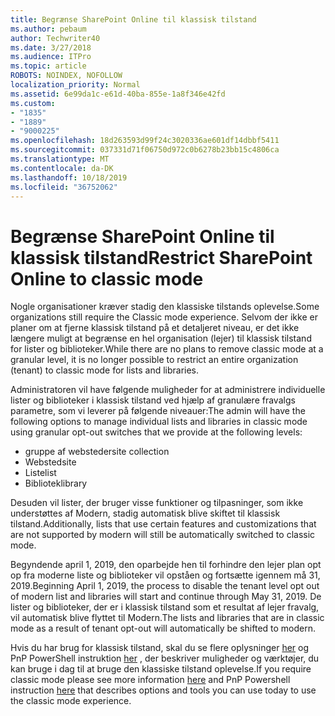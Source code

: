 ```yaml
---
title: Begrænse SharePoint Online til klassisk tilstand
ms.author: pebaum
author: Techwriter40
ms.date: 3/27/2018
ms.audience: ITPro
ms.topic: article
ROBOTS: NOINDEX, NOFOLLOW
localization_priority: Normal
ms.assetid: 6e99da1c-e61d-40ba-855e-1a8f346e42fd
ms.custom:
- "1835"
- "1889"
- "9000225"
ms.openlocfilehash: 18d263593d99f24c3020336ae601df14dbbf5411
ms.sourcegitcommit: 037331d71f06750d972c0b6278b23bb15c4806ca
ms.translationtype: MT
ms.contentlocale: da-DK
ms.lasthandoff: 10/18/2019
ms.locfileid: "36752062"
---
```

# <a name="restrict-sharepoint-online-to-classic-mode"></a><span data-ttu-id="744ca-102">Begrænse SharePoint Online til klassisk tilstand</span><span class="sxs-lookup"><span data-stu-id="744ca-102">Restrict SharePoint Online to classic mode</span></span>

<span data-ttu-id="744ca-103">Nogle organisationer kræver stadig den klassiske tilstands oplevelse.</span><span class="sxs-lookup"><span data-stu-id="744ca-103">Some organizations still require the Classic mode experience.</span></span> <span data-ttu-id="744ca-104">Selvom der ikke er planer om at fjerne klassisk tilstand på et detaljeret niveau, er det ikke længere muligt at begrænse en hel organisation (lejer) til klassisk tilstand for lister og biblioteker.</span><span class="sxs-lookup"><span data-stu-id="744ca-104">While there are no plans to remove classic mode at a granular level, it is no longer possible to restrict an entire organization (tenant) to classic mode for lists and libraries.</span></span>

<span data-ttu-id="744ca-105">Administratoren vil have følgende muligheder for at administrere individuelle lister og biblioteker i klassisk tilstand ved hjælp af granulære fravalgs parametre, som vi leverer på følgende niveauer:</span><span class="sxs-lookup"><span data-stu-id="744ca-105">The admin will have the following options to manage individual lists and libraries in classic mode using granular opt-out switches that we provide at the following levels:</span></span>

- <span data-ttu-id="744ca-106">gruppe af websteder</span><span class="sxs-lookup"><span data-stu-id="744ca-106">site collection</span></span>
- <span data-ttu-id="744ca-107">Websted</span><span class="sxs-lookup"><span data-stu-id="744ca-107">site</span></span>
- <span data-ttu-id="744ca-108">Liste</span><span class="sxs-lookup"><span data-stu-id="744ca-108">list</span></span>
- <span data-ttu-id="744ca-109">Bibliotek</span><span class="sxs-lookup"><span data-stu-id="744ca-109">library</span></span>

<span data-ttu-id="744ca-110">Desuden vil lister, der bruger visse funktioner og tilpasninger, som ikke understøttes af Modern, stadig automatisk blive skiftet til klassisk tilstand.</span><span class="sxs-lookup"><span data-stu-id="744ca-110">Additionally, lists that use certain features and customizations that are not supported by modern will still be automatically switched to classic mode.</span></span>

<span data-ttu-id="744ca-111">Begyndende april 1, 2019, den oparbejde hen til forhindre den lejer plan opt op fra moderne liste og biblioteker vil opståen og fortsætte igennem må 31, 2019.</span><span class="sxs-lookup"><span data-stu-id="744ca-111">Beginning April 1, 2019, the process to disable the tenant level opt out of modern list and libraries will start and continue through May 31, 2019.</span></span>  <span data-ttu-id="744ca-112">De lister og biblioteker, der er i klassisk tilstand som et resultat af lejer fravalg, vil automatisk blive flyttet til Modern.</span><span class="sxs-lookup"><span data-stu-id="744ca-112">The lists and libraries that are in classic mode as a result of tenant opt-out will automatically be shifted to modern.</span></span>

<span data-ttu-id="744ca-113">Hvis du har brug for klassisk tilstand, skal du se flere oplysninger [her](https://techcommunity.microsoft.com/t5/Microsoft-SharePoint-Blog/Delivering-SharePoint-modern-experiences/ba-p/315023) og PnP PowerShell instruktion [her](https://docs.microsoft.com/sharepoint/dev/transform/modernize-userinterface-lists-and-libraries-optout) , der beskriver muligheder og værktøjer, du kan bruge i dag til at bruge den klassiske tilstand oplevelse.</span><span class="sxs-lookup"><span data-stu-id="744ca-113">If you require classic mode please see more information [here](https://techcommunity.microsoft.com/t5/Microsoft-SharePoint-Blog/Delivering-SharePoint-modern-experiences/ba-p/315023) and PnP Powershell instruction [here](https://docs.microsoft.com/sharepoint/dev/transform/modernize-userinterface-lists-and-libraries-optout) that describes options and tools you can use today to use the classic mode experience.</span></span>
